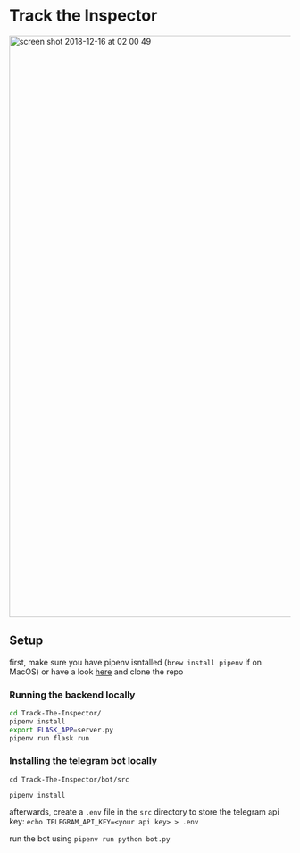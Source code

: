 # Track the Inspector
<img width="1042" alt="screen shot 2018-12-16 at 02 00 49" src="https://user-images.githubusercontent.com/5410949/50050968-8b34b780-00d6-11e9-85ab-107b8a074161.png">

## Setup

first, make sure you have pipenv isntalled (`brew install pipenv` if on MacOS) or have a look [here](https://docs.pipenv.org/install/) and clone the repo

### Running the backend locally
``` bash
cd Track-The-Inspector/
pipenv install
export FLASK_APP=server.py
pipenv run flask run 
```

### Installing the telegram bot locally

`cd Track-The-Inspector/bot/src` 

`pipenv install`

afterwards, create a `.env` file in the `src` directory to store the telegram api key: `echo TELEGRAM_API_KEY=<your api key> > .env`

run the bot using `pipenv run python bot.py`
